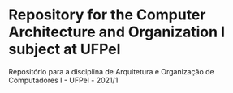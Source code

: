 # Repository for the Computer Architecture and Organization I subject at UFPel
Repositório para a disciplina de Arquitetura e Organização de Computadores I - UFPel - 2021/1
